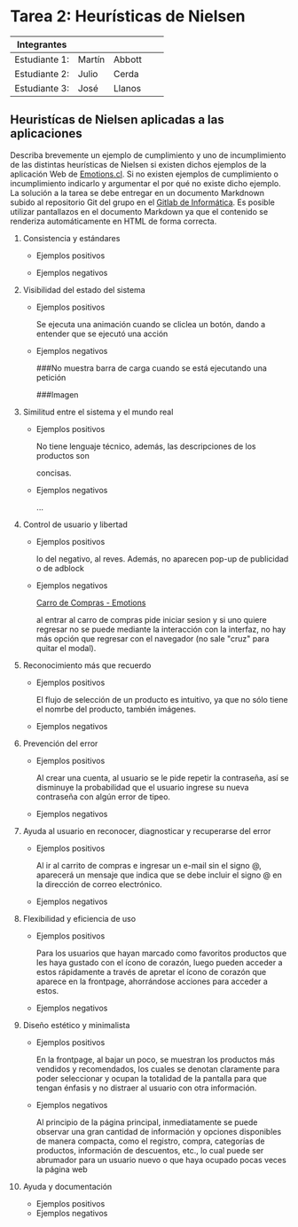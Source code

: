 # Tarea 2: Heurísticas de Nielsen

| Integrantes   |        |        |     |     |
| ------------- | ------ | ------ | --- | --- |
| Estudiante 1: | Martín | Abbott |     |     |
| Estudiante 2: | Julio  | Cerda  |     |     |
| Estudiante 3: | José   | Llanos |     |     |

## Heuristícas de Nielsen aplicadas a las aplicaciones

Describa brevemente un ejemplo de cumplimiento y uno de incumplimiento de las distintas heurísticas de Nielsen si existen dichos ejemplos de la aplicación Web de [Emotions.cl](https://emotions.cl/). Si no existen ejemplos de cumplimiento o incumplimiento indicarlo y argumentar el por qué no existe dicho ejemplo. La solución a la tarea se debe entregar en un documento Markdnown subido al repositorio Git del grupo en el [Gitlab de Informática](https://gitlab.inf.utfsm.cl/). Es posible utilizar pantallazos en el documento Markdown ya que el contenido se renderiza automáticamente en HTML de forma correcta.

1. Consistencia y estándares 
   
   * Ejemplos positivos
     
     [](./assets/positivo-1.png)
   
   * Ejemplos negativos

2. Visibilidad del estado del sistema
   
   * Ejemplos positivos
     
     Se ejecuta una animación cuando se cliclea un botón, dando a entender que se ejecutó una acción
   
   * Ejemplos negativos
     
     ###No muestra barra de carga cuando se está ejecutando una petición
     
     ###Imagen

3. Similitud entre el sistema y el mundo real
   
   * Ejemplos positivos
     
     No tiene lenguaje técnico, además, las descripciones de los productos son 
     
     concisas.
   
   * Ejemplos negativos
     
     ...

4. Control de usuario y libertad
   
   * Ejemplos positivos
     
     lo del negativo, al reves. Además, no aparecen pop-up de publicidad o de adblock
   
   * Ejemplos negativos
     
     [Carro de Compras - Emotions](https://emotions.cl/carro-de-compras/)
     
     al entrar al carro de compras pide iniciar sesion y si uno quiere regresar no se puede mediante la interacción con la interfaz, no hay más opción que regresar con el navegador (no sale "cruz" para quitar el modal).

5. Reconocimiento más que recuerdo
   
   * Ejemplos positivos
     
     El flujo de selección de un producto es intuitivo, ya que no sólo tiene el nomrbe del producto, también imágenes.
   
   * Ejemplos negativos

6. Prevención del error
   
   * Ejemplos positivos
     
     Al crear una cuenta, al usuario se le pide repetir la contraseña, así se disminuye la probabilidad que el usuario ingrese su nueva contraseña con algún error de tipeo.
   * Ejemplos negativos
     
     

7. Ayuda al usuario en reconocer, diagnosticar y recuperarse del error
   
   * Ejemplos positivos
     
     Al ir al carrito de compras e ingresar un e-mail sin el signo @, aparecerá un mensaje que indica que se debe incluir el signo @ en la dirección de correo electrónico.
   * Ejemplos negativos

8. Flexibilidad y eficiencia de uso
   
   * Ejemplos positivos
     
     Para los usuarios que hayan marcado como favoritos productos que les haya gustado con el ícono de corazón, luego pueden acceder a estos rápidamente a través de apretar el ícono de corazón que aparece en la frontpage, ahorrándose acciones para acceder a estos.
   * Ejemplos negativos

9. Diseño estético y minimalista
   
   * Ejemplos positivos
     
     En la frontpage, al bajar un poco, se muestran los productos más vendidos y recomendados, los cuales se denotan claramente para poder seleccionar y ocupan la totalidad de la pantalla para que tengan énfasis y no distraer al usuario con otra información.
   * Ejemplos negativos
     
     Al principio de la página principal, inmediatamente se puede observar una gran cantidad de información y opciones disponibles de manera compacta, como el registro, compra, categorías de productos, información de descuentos, etc., lo cual puede ser abrumador para un usuario nuevo o que haya ocupado pocas veces la página web

10. Ayuda y documentación
    
    * Ejemplos positivos
    * Ejemplos negativos
